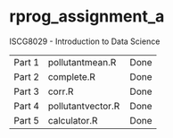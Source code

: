 # rprog_assignment_a
ISCG8029 - Introduction to Data Science

<html><table>
<tr><td> Part 1 </td><td> pollutantmean.R    </td><td> Done </td></tr> 
<tr><td> Part 2 </td><td> complete.R         </td><td> Done </td></tr> 
<tr><td> Part 3 </td><td> corr.R             </td><td> Done </td></tr> 
<tr><td> Part 4 </td><td> pollutantvector.R  </td><td> Done </td></tr> 
<tr><td> Part 5 </td><td> calculator.R       </td><td> Done </td></tr> 
</table></html>
